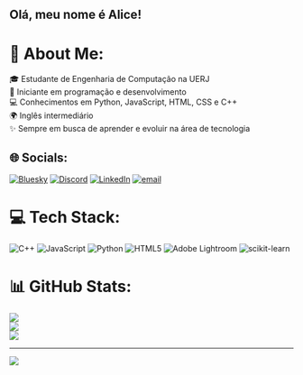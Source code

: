 ## Olá, meu nome é Alice!

# 💫 About Me:
🎓 Estudante de Engenharia de Computação na UERJ<br>🚀 Iniciante em programação e desenvolvimento<br>💻 Conhecimentos em Python, JavaScript, HTML, CSS e C++<br>🌍 Inglês intermediário<br>✨ Sempre em busca de aprender e evoluir na área de tecnologia


## 🌐 Socials:
[![Bluesky](https://img.shields.io/badge/bluesky-0285FF?style=for-the-badge&logo=bluesky&logoColor=%23FFFFFF)](https://bsky.app/profile/alicebsrz) [![Discord](https://img.shields.io/badge/Discord-%237289DA.svg?logo=discord&logoColor=white)](https://discord.gg/alicebszz) [![LinkedIn](https://img.shields.io/badge/LinkedIn-%230077B5.svg?logo=linkedin&logoColor=white)](www.linkedin.com/in/alicebarbosa0101) [![email](https://img.shields.io/badge/Email-D14836?logo=gmail&logoColor=white)](mailto:alicedesouzabarbosa01@gmail.com) 

# 💻 Tech Stack:
![C++](https://img.shields.io/badge/c++-%2300599C.svg?style=for-the-badge&logo=c%2B%2B&logoColor=white) ![JavaScript](https://img.shields.io/badge/javascript-%23323330.svg?style=for-the-badge&logo=javascript&logoColor=%23F7DF1E) ![Python](https://img.shields.io/badge/python-3670A0?style=for-the-badge&logo=python&logoColor=ffdd54) ![HTML5](https://img.shields.io/badge/html5-%23E34F26.svg?style=for-the-badge&logo=html5&logoColor=white) ![Adobe Lightroom](https://img.shields.io/badge/Adobe%20Lightroom-31A8FF.svg?style=for-the-badge&logo=Adobe%20Lightroom&logoColor=white) ![scikit-learn](https://img.shields.io/badge/scikit--learn-%23F7931E.svg?style=for-the-badge&logo=scikit-learn&logoColor=white)
# 📊 GitHub Stats:
![](https://github-readme-stats.vercel.app/api?username=alicebsrz&theme=bear&hide_border=false&include_all_commits=false&count_private=false)<br/>
![](https://nirzak-streak-stats.vercel.app/?user=alicebsrz&theme=bear&hide_border=false)<br/>
![](https://github-readme-stats.vercel.app/api/top-langs/?username=alicebsrz&theme=bear&hide_border=false&include_all_commits=false&count_private=false&layout=compact)

---
[![](https://visitcount.itsvg.in/api?id=alicebsrz&icon=9&color=0)](https://visitcount.itsvg.in)

<!-- Proudly created with GPRM ( https://gprm.itsvg.in ) -->
